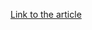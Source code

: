 [Link to the article](https://bleepingcomputer.com/news/security/trik-spam-botnet-leaks-43-million-email-addresses/)
